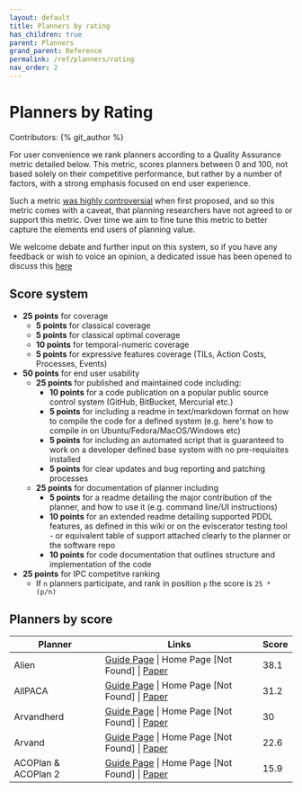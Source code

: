 ```yaml
---
layout: default
title: Planners by rating
has_children: true
parent: Planners
grand_parent: Reference
permalink: /ref/planners/rating
nav_order: 2
---
```


# Planners by Rating

Contributors: {% git_author %}

For user convenience we rank planners according to a Quality Assurance metric detailed below. This metric, scores planners between 0 and 100, not based solely on their competitive performance, but rather by a number of factors, with a strong emphasis focused on end user experience.

Such a metric [was highly controversial](https://github.com/nergmada/planning-wiki/issues/59) when first proposed, and so this metric comes with a caveat, that planning researchers have not agreed to or support this metric. Over time we aim to fine tune this metric to better capture the elements end users of planning value. 

We welcome debate and further input on this system, so if you have any feedback or wish to voice an opinion, a dedicated issue has been opened to discuss this [here](https://github.com/nergmada/planning-wiki/issues/59)

## Score system

- **25 points** for coverage
    - **5 points** for classical coverage
    - **5 points** for classical optimal coverage
    - **10 points** for temporal-numeric coverage
    - **5 points** for expressive features coverage (TILs, Action Costs, Processes, Events)
- **50 points** for end user usability 
    - **25 points** for published and maintained code including:
        - **10 points** for a code publication on a popular public source control system (GitHub, BitBucket, Mercurial etc.)
        - **5 points** for including a readme in text/markdown format on how to compile the code for a defined system (e.g. here's how to compile in on Ubuntu/Fedora/MacOS/Windows etc)
        - **5 points** for including an automated script that is guaranteed to work on a developer defined base system with no pre-requisites installed
        - **5 points** for clear updates and bug reporting and patching processes 
    - **25 points** for documentation of planner including
        - **5 points** for a readme detailing the major contribution of the planner, and how to use it (e.g. command line/UI instructions)
        - **10 points** for an extended readme detailing supported PDDL features, as defined in this wiki or on the eviscerator testing tool - or equivalent table of support attached clearly to the planner or the software repo
        - **10 points** for code documentation that outlines structure and implementation of the code
- **25 points** for IPC competitve ranking
    - If `n` planners participate, and rank in position `p` the score is `25 * (p/n)`

## Planners by score

| Planner | Links | Score |
|---------|-------|-------|
| Alien | [Guide Page](/ref/planners/alien) \| Home Page [Not Found] \| [Paper](https://ipc2018-classical.bitbucket.io/planner-abstracts/team33.pdf) | 38.1 |
| AllPACA | [Guide Page](/ref/planners/allpaca) \| Home Page [Not Found] \| [Paper](https://helios.hud.ac.uk/scommv/IPC-14/repository/booklet2014.pdf) | 31.2 |
| Arvandherd | [Guide Page](/ref/planners/arvandherd) \| Home Page [Not Found] \| [Paper](https://webdocs.cs.ualberta.ca/~mmueller/ps/2011/2011-arvandherd-IPC-booklet.pdf) | 30 |
| Arvand | [Guide Page](/ref/planners/arvand) \| Home Page [Not Found] \| [Paper](https://webdocs.cs.ualberta.ca/~mmueller/ps/arvand-art-of-random-walks.pdf) | 22.6 |
| ACOPlan & ACOPlan 2 | [Guide Page](/ref/planners/acoplan) \| Home Page [Not Found] \| [Paper](https://www.aaai.org/ocs/index.php/FLAIRS/2009/paper/download/116/276) | 15.9 |